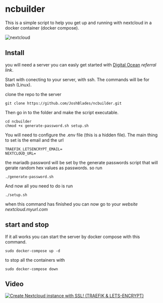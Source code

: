 # ncbuilder

This is a simple script to help you get up and running with nextcloud in a docker container (docker compose). 

![nextcloud](https://www.acadiana-computer.com/images/blog/Nextcloud_Owncloud_IMAP_Login_Authentication/nextcloud.png)

## Install 

you will need a server you can easly get started with [Digital Ocean](https://m.do.co/c/b4cde2d765ba) _referral link_.

Start with conecting to your server, with ssh. 
The commands will be for bash (Linux). 

clone the repo to the server

```
git clone https://github.com/JoshBlades/ncbuilder.git
```
Then go in to the folder and make the script executable. 
```
cd ncbuilder
chmod +x generate-password.sh setup.sh
```

You will need to configure the .env file (this is a hidden file).
The main thing to set is the email and the url 
```
TRAEFIK_LETSENCRYPT_EMAIL=
NEXTCLOUD_URL=
```

the mariadb password will be set by the generate passwords script that will gerate random hex values as passwords. 
so run
```
./generate-password.sh 
```

And now all you need to do is run 

```
./setup.sh 
```
when this command has finished you can now go to your _website nextcloud.myurl.com_

## start and stop

If it all works you can start the server by docker compose with this command.  
```
sudo docker-compose up -d
```

to stop all the containers with 
```
sudo docker-compose down
```

## Video 

[![Create Nextcloud instance with SSL! (TRAEFIK & LETS-ENCRYPT)](https://www.howtogeek.com/thumbcache/2/200/88ecd5e8cfc97f1c578ea389f5be2577/wp-content/uploads/2020/03/NextCloudLogo.png)](https://www.youtube.com/watch?v=a0k1zTaYT38)
